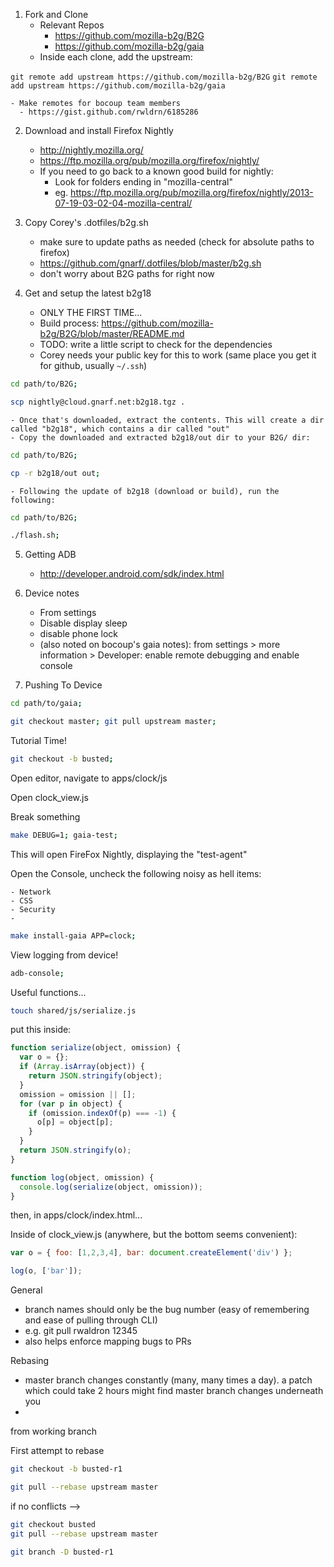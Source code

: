 1. Fork and Clone 
    - Relevant Repos
      - https://github.com/mozilla-b2g/B2G
      - https://github.com/mozilla-b2g/gaia
    - Inside each clone, add the upstream:

`git remote add upstream https://github.com/mozilla-b2g/B2G`
`git remote add upstream https://github.com/mozilla-b2g/gaia`
    
    - Make remotes for bocoup team members
      - https://gist.github.com/rwldrn/6185286


2. Download and install Firefox Nightly
    - http://nightly.mozilla.org/
    - https://ftp.mozilla.org/pub/mozilla.org/firefox/nightly/
    - If you need to go back to a known good build for nightly: 
        - Look for folders ending in "mozilla-central"
        - eg. https://ftp.mozilla.org/pub/mozilla.org/firefox/nightly/2013-07-19-03-02-04-mozilla-central/


3. Copy Corey's .dotfiles/b2g.sh
    - make sure to update paths as needed (check for absolute paths to firefox)
    - https://github.com/gnarf/.dotfiles/blob/master/b2g.sh
    - don't worry about B2G paths for right now


4. Get and setup the latest b2g18
    - ONLY THE FIRST TIME...
    - Build process: https://github.com/mozilla-b2g/B2G/blob/master/README.md 
    - TODO: write a little script to check for the dependencies
    - Corey needs your public key for this to work (same place you get it for github, usually `~/.ssh`)
```bash
cd path/to/B2G; 

scp nightly@cloud.gnarf.net:b2g18.tgz .
```

    - Once that's downloaded, extract the contents. This will create a dir called "b2g18", which contains a dir called "out"
    - Copy the downloaded and extracted b2g18/out dir to your B2G/ dir:
```bash
cd path/to/B2G;

cp -r b2g18/out out;
```

    - Following the update of b2g18 (download or build), run the following: 
```bash
cd path/to/B2G;

./flash.sh;
```

5. Getting ADB
    - http://developer.android.com/sdk/index.html

6. Device notes
    - From settings
    - Disable display sleep
    - disable phone lock
    - (also noted on bocoup's gaia notes): from settings > more information > Developer: enable remote debugging and enable console


7. Pushing To Device

```bash
cd path/to/gaia;

git checkout master; git pull upstream master;
```

Tutorial Time!

```bash
git checkout -b busted;
```

Open editor, navigate to apps/clock/js

Open clock_view.js

Break something

```bash
make DEBUG=1; gaia-test;
```

This will open FireFox Nightly, displaying the "test-agent"

Open the Console, uncheck the following noisy as hell items:
    
    - Network
    - CSS
    - Security
    -  
    
```bash
make install-gaia APP=clock;
```

View logging from device!
```bash
adb-console;
```

Useful functions...

```bash
touch shared/js/serialize.js
```

put this inside:
    
```js    
function serialize(object, omission) {
  var o = {};
  if (Array.isArray(object)) {
    return JSON.stringify(object);
  }
  omission = omission || [];
  for (var p in object) {
    if (omission.indexOf(p) === -1) {
      o[p] = object[p];
    }
  }
  return JSON.stringify(o);
}

function log(object, omission) {
  console.log(serialize(object, omission));
}
```

then, in apps/clock/index.html...

<script src="shared/js/serialize.js"></script>


Inside of clock_view.js (anywhere, but the bottom seems convenient):

```js
var o = { foo: [1,2,3,4], bar: document.createElement('div') };

log(o, ['bar']);
```


General

- branch names should only be the bug number (easy of remembering and ease of pulling through CLI)
- e.g. git pull rwaldron 12345
- also helps enforce mapping bugs to PRs

Rebasing
- master branch changes constantly (many, many times a day). a patch which could take 2 hours might find master branch changes underneath you
- 


from working branch

First attempt to rebase

```bash
git checkout -b busted-r1

git pull --rebase upstream master
```

if no conflicts -->

```bash
git checkout busted
git pull --rebase upstream master

git branch -D busted-r1
```